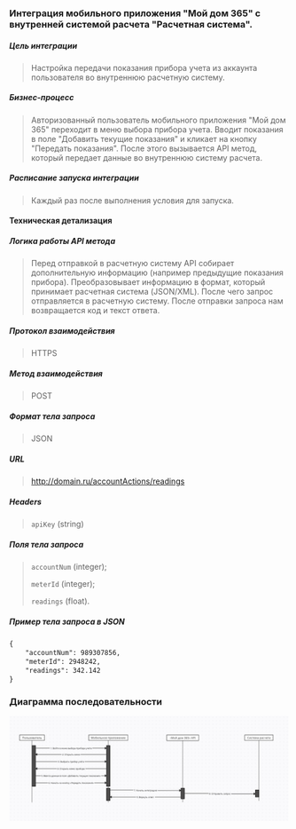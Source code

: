 ### Интеграция мобильного приложения "Мой дом 365" с внутренней системой расчета "Расчетная система".



##### Цель интеграции 
 
> Настройка передачи показания прибора учета из аккаунта пользователя во внутреннюю расчетную систему.

##### Бизнес-процесс 

> Авторизованный пользователь мобильного приложения "Мой дом 365" переходит в меню выбора прибора учета. Вводит показания в поле "Добавить текущие показания" и кликает на кнопку "Передать показания". После этого вызывается API метод, который передает данные во внутреннюю систему расчета.

##### Расписание запуска интеграции

> Каждый раз после выполнения условия для запуска.

#### Техническая детализация
 
##### Логика работы API метода

> Перед отправкой в расчетную систему API собирает дополнительную информацию (например предыдущие показания прибора). Преобразовывает информацию в формат, который принимает расчетная система (JSON/XML). После чего запрос отправляется в расчетную систему. После отправки запроса нам возвращается код и текст ответа.

##### Протокол взаимодействия

> HTTPS

##### Метод взаимодействия

> POST

##### Формат тела запроса

> JSON

##### URL

> http://domain.ru/accountActions/readings

##### Headers

> `apiKey` (string)

##### Поля тела запроса

> `accountNum` (integer);
>
> `meterId` (integer); 
>
> `readings` (float).

##### Пример тела запроса в JSON

```
{ 
    "accountNum": 989307856, 
    "meterId": 2948242, 
    "readings": 342.142 
}
```

### Диаграмма последовательности 

![sequence_diagram](https://github.com/ppikamon/moi_dom.TestProject/blob/main/stockroom/sequence_diagram.png?raw=true)


